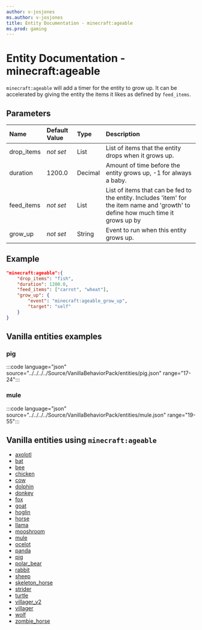 ```yaml
---
author: v-josjones
ms.author: v-josjones
title: Entity Documentation - minecraft:ageable
ms.prod: gaming
---
```


# Entity Documentation - minecraft:ageable

`minecraft:ageable` will add a timer for the entity to grow up. It can be accelerated by giving the entity the items it likes as defined by `feed_items`.

## Parameters

|Name |Default Value  |Type  |Description  |
|:----------|:----------|:----------|:----------|
| drop_items |*not set* | List|  List of items that the entity drops when it grows up. |
| duration | 1200.0| Decimal |  Amount of time before the entity grows up, -1 for always a baby. |
| feed_items |*not set* | List | List of items that can be fed to the entity. Includes 'item' for the item name and 'growth' to define how much time it grows up by |
| grow_up | *not set* | String |  Event to run when this entity grows up. |

## Example

```json
"minecraft:ageable":{
    "drop_items": "fish",
    "duration": 1200.0,
    "feed_items": ["carrot", "wheat"],
    "grow_up": {
        "event": "minecraft:ageable_grow_up",
        "target": "self"
    }
}
```

## Vanilla entities examples

### pig

:::code language="json" source="../../../../Source/VanillaBehaviorPack/entities/pig.json" range="17-24":::

### mule

:::code language="json" source="../../../../Source/VanillaBehaviorPack/entities/mule.json" range="19-55":::

## Vanilla entities using `minecraft:ageable`

- [axolotl](../../../../Source/VanillaBehaviorPack_Snippets/entities/axolotl.md)
- [bat](../../../../Source/VanillaBehaviorPack_Snippets/entities/bat.md)
- [bee](../../../../Source/VanillaBehaviorPack_Snippets/entities/bee.md)
- [chicken](../../../../Source/VanillaBehaviorPack_Snippets/entities/chicken.md)
- [cow](../../../../Source/VanillaBehaviorPack_Snippets/entities/cow.md)
- [dolphin](../../../../Source/VanillaBehaviorPack_Snippets/entities/dolphin.md)
- [donkey](../../../../Source/VanillaBehaviorPack_Snippets/entities/donkey.md)
- [fox](../../../../Source/VanillaBehaviorPack_Snippets/entities/fox.md)
- [goat](../../../../Source/VanillaBehaviorPack_Snippets/entities/goat.md)
- [hoglin](../../../../Source/VanillaBehaviorPack_Snippets/entities/hoglin.md)
- [horse](../../../../Source/VanillaBehaviorPack_Snippets/entities/horse.md)
- [llama](../../../../Source/VanillaBehaviorPack_Snippets/entities/llama.md)
- [mooshroom](../../../../Source/VanillaBehaviorPack_Snippets/entities/mooshroom.md)
- [mule](../../../../Source/VanillaBehaviorPack_Snippets/entities/mule.md)
- [ocelot](../../../../Source/VanillaBehaviorPack_Snippets/entities/ocelot.md)
- [panda](../../../../Source/VanillaBehaviorPack_Snippets/entities/panda.md)
- [pig](../../../../Source/VanillaBehaviorPack_Snippets/entities/pig.md)
- [polar_bear](../../../../Source/VanillaBehaviorPack_Snippets/entities/polar_bear.md)
- [rabbit](../../../../Source/VanillaBehaviorPack_Snippets/entities/rabbit.md)
- [sheep](../../../../Source/VanillaBehaviorPack_Snippets/entities/sheep.md)
- [skeleton_horse](../../../../Source/VanillaBehaviorPack_Snippets/entities/skeleton_horse.md)
- [strider](../../../../Source/VanillaBehaviorPack_Snippets/entities/strider.md)
- [turtle](../../../../Source/VanillaBehaviorPack_Snippets/entities/turtle.md)
- [villager_v2](../../../../Source/VanillaBehaviorPack_Snippets/entities/villager_v2.md)
- [villager](../../../../Source/VanillaBehaviorPack_Snippets/entities/villager.md)
- [wolf](../../../../Source/VanillaBehaviorPack_Snippets/entities/wolf.md)
- [zombie_horse](../../../../Source/VanillaBehaviorPack_Snippets/entities/zombie_horse.md)

